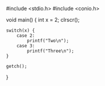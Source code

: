#include <stdio.h>
#include <conio.h>

void main()
{
    int x = 2;
    clrscr();
    
    switch(x) {
        case 2:
            printf("Two\n");
        case 3:
            printf("Three\n");
    }
    
    getch();
}
